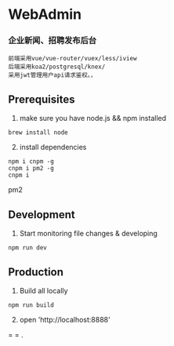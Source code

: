 # WebAdmin

### 企业新闻、招聘发布后台
```
前端采用vue/vue-router/vuex/less/iview
后端采用koa2/postgresql/knex/
采用jwt管理用户api请求鉴权。，
```

## Prerequisites

1. make sure you have node.js && npm installed
```
brew install node
```

2. install dependencies
```
npm i cnpm -g
cnpm i pm2 -g
cnpm i
```
pm2
## Development
1. Start monitoring file changes & developing
```
npm run dev
```

## Production
1. Build all locally
```
npm run build
```
2. open 'http://localhost:8888'

= = .
